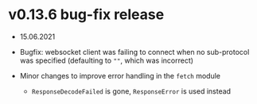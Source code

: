 # v0.13.6 bug-fix release

* 15.06.2021

* Bugfix: websocket client was failing to connect when no sub-protocol was specified (defaulting to `""`, which
  was incorrect)  
* Minor changes to improve error handling in the `fetch` module
  * `ResponseDecodeFailed` is gone, `ResponseError` is used instead
